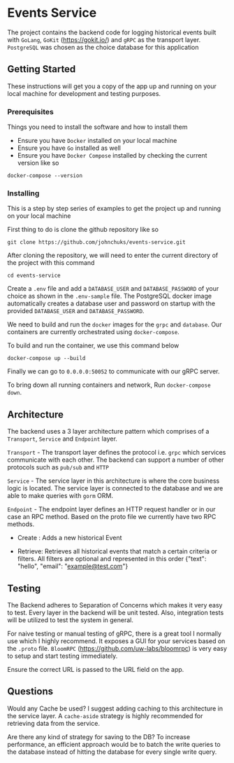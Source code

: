 # Events Service
The project contains the backend code for logging historical events built with `GoLang`, `GoKit` (https://gokit.io/) and `gRPC` as the transport layer. `PostgreSQL` was chosen as the choice database for this application 

## Getting Started

These instructions will get you a copy of the app up and running on your local machine for development and testing purposes.

### Prerequisites

Things you need to install the software and how to install them
- Ensure you have `Docker` installed on your local machine
- Ensure you have `Go` installed as well
- Ensure you have `Docker Compose` installed by checking the current version like so

```
docker-compose --version
```

### Installing

This is a step by step series of examples to get the project up and running on your local machine

First thing to do is clone the github repository like so

```
git clone https://github.com/johnchuks/events-service.git
```

After cloning the repository, we will need to enter the current directory of the project with this command

```
cd events-service
```

Create a `.env` file and add a `DATABASE_USER` and `DATABASE_PASSWORD` of your choice as shown in the `.env-sample` file. The PostgreSQL docker image automatically creates a database user and password on startup with the provided `DATABASE_USER` and `DATABASE_PASSWORD`.

We need to build and run the `docker` images for the `grpc` and `database`. Our containers are currently orchestrated using `docker-compose`.

To build and run the container, we use this command below

```
docker-compose up --build
```

Finally we can go to `0.0.0.0:50052` to communicate with our gRPC server.

To bring down all running containers and network, Run `docker-compose down`.


## Architecture
The backend uses a 3 layer architecture pattern which comprises of a `Transport`, `Service` and `Endpoint` layer.

`Transport` - The transport layer defines the protocol i.e. `grpc` which services communicate with each other. The backend can support a number of other protocols such as `pub/sub` and  `HTTP`

`Service` - The service layer in this architecture is where the core business logic is located. The service layer is connected to the database and we are able to make queries with `gorm` ORM.

`Endpoint` - The endpoint layer defines an HTTP request handler or in our case an RPC method. Based on the proto file we currently have two RPC methods.

- Create : Adds a new historical Event

- Retrieve: Retrieves all historical events that match a certain criteria or filters. All filters are optional and represented in this order {"text": "hello", "email": "example@test.com"}


## Testing

The Backend adheres to Separation of Concerns which makes it very easy to test. Every layer in the backend will be unit tested. Also, integration tests will be utilized to test the system in general.

For naive testing or manual testing of gRPC, there is a great tool I normally use which I highly recommend. It exposes a GUI for your services based on the `.proto` file. `BloomRPC` (https://github.com/uw-labs/bloomrpc) is very easy to setup and start testing immediately. 

Ensure the correct URL is passed to the URL field on the app.


## Questions

Would any Cache be used? I suggest adding caching to this architecture in the service layer. A `cache-aside` strategy is highly recommended for retrieving data from the service.

Are there any kind of strategy for saving to the DB? To increase performance, an efficient approach would be to batch the write queries to the database instead of hitting the database for every single write query.